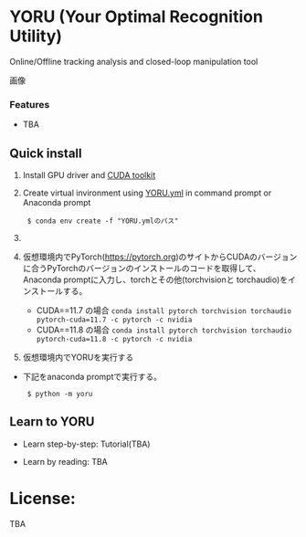 # YORU (Your Optimal Recognition Utility)
Online/Offline tracking analysis and closed-loop manipulation tool

画像

### Features

- TBA


## Quick install
1. Install GPU driver and [CUDA toolkit](https://developer.nvidia.com/cuda-toolkit)

2. Create virtual invironment using [YORU.yml](YORU.yml) in command prompt or Anaconda prompt
   
     ` $ conda env create -f "YORU.ymlのパス"`

4. 

     

3. 仮想環境内でPyTorch(https://pytorch.org)のサイトからCUDAのバージョンに合うPyTorchのバージョンのインストールのコードを取得して、Anaconda promptに入力し、torchとその他(torchvisionと torchaudio)をインストールする。

   - CUDA==11.7 の場合
     `conda install pytorch torchvision torchaudio pytorch-cuda=11.7 -c pytorch -c nvidia`
   - CUDA==11.8 の場合
     `conda install pytorch torchvision torchaudio pytorch-cuda=11.8 -c pytorch -c nvidia`

4. 仮想環境内でYORUを実行する
  - 下記をanaconda promptで実行する。

     ` $ python -m yoru`

## Learn to YORU
- Learn step-by-step: Tutorial(TBA)

- Learn by reading: TBA

# License:

TBA

